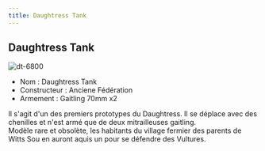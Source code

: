 ```yaml
---
title: Daughtress Tank
---
```


Daughtress Tank
---------------

![dt-6800](/images/stories/saga/gundamx/mechas/dt-6800.png)


- Nom : Daughtress Tank  
- Constructeur : Anciene Fédération  
- Armement : Gaitling 70mm x2  
  
Il s'agit d'un des premiers prototypes du Daughtress. Il se déplace avec des chenilles et n'est armé que de deux mitrailleuses gaitling.   
Modèle rare et obsolète, les habitants du village fermier des parents de Witts Sou en auront aquis un pour se défendre des Vultures.

